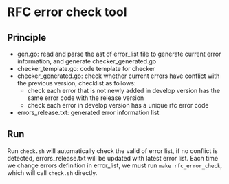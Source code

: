 # RFC error check tool

## Principle

* gen.go: read and parse the ast of error_list file to generate current error information, and generate checker_generated.go
* checker_template.go: code template for checker
* checker_generated.go: check whether current errors have conflict with the previous version, checklist as follows:
  - check each error that is not newly added in develop version has the same error code with the release version
  - check each error in develop version has a unique rfc error code
* errors_release.txt: generated error information list

## Run

Run `check.sh` will automatically check the valid of error list, if no conflict is detected, errors_release.txt will be updated with latest error list. Each time we change errors definition in error_list, we must run `make rfc_error_check`, which will call `check.sh` directly.
